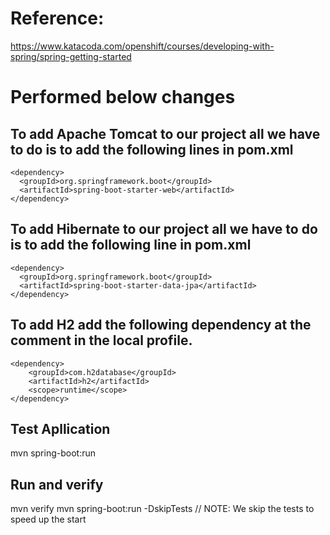# Reference:
https://www.katacoda.com/openshift/courses/developing-with-spring/spring-getting-started

# Performed below changes

## To add Apache Tomcat to our project all we have to do is to add the following lines in pom.xml
    <dependency>
      <groupId>org.springframework.boot</groupId>
      <artifactId>spring-boot-starter-web</artifactId>
    </dependency>

## To add Hibernate to our project all we have to do is to add the following line in pom.xml
    <dependency>
      <groupId>org.springframework.boot</groupId>
      <artifactId>spring-boot-starter-data-jpa</artifactId>
    </dependency>

## To add H2 add the following dependency at the comment <!-- TODO: ADD H2 database dependency here --> in the local profile.
    <dependency>
        <groupId>com.h2database</groupId>
        <artifactId>h2</artifactId>
        <scope>runtime</scope>
    </dependency>

## Test Apllication
mvn spring-boot:run

## Run and verify
mvn verify
mvn spring-boot:run -DskipTests     // NOTE: We skip the tests to speed up the start
